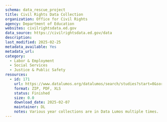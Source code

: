```yaml
---
schema: data_rescue_project 
title: Civil Rights Data Collection
organization: Office for Civil Rights
agency: Department of Education
websites: civilrightsdata.ed.gov
data_source: https://civilrightsdata.ed.gov/data
description: 
last_modified: 2025-02-25
metadata_available: Yes
metadata_url: 
category:
  - Labor & Employment 
  - Social Services 
  - Justice & Public Safety 
resources:
  - id: 171
    url: https://www.datalumos.org/datalumos/search/studies?start=0&sort=score%20desc%2CDATEUPDATED%20desc&ARCHIVE=datalumos&rows=25&q=%22civil%20rights%22%20education
    format: ZIP, PDF, XLS
    status: Finished
    size: 0.0
    download_date: 2025-02-07
    maintainer: DL
    notes: Various year collections are in Data Lumos multiple times.
---
```


